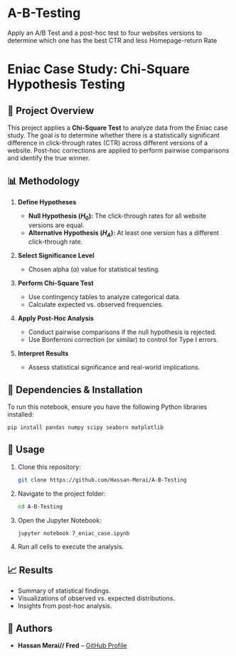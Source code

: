 # A-B-Testing
Apply an A/B Test and a post-hoc test to four websites versions to determine which one has the best CTR and less Homepage-return Rate
# Eniac Case Study: Chi-Square Hypothesis Testing

## 📌 Project Overview
This project applies a **Chi-Square Test** to analyze data from the Eniac case study. The goal is to determine whether there is a statistically significant difference in click-through rates (CTR) across different versions of a website. Post-hoc corrections are applied to perform pairwise comparisons and identify the true winner.

## 📊 Methodology
1. **Define Hypotheses**
   - **Null Hypothesis ($H_0$):** The click-through rates for all website versions are equal.
   - **Alternative Hypothesis ($H_A$):** At least one version has a different click-through rate.

2. **Select Significance Level**
   - Chosen alpha ($\alpha$) value for statistical testing.

3. **Perform Chi-Square Test**
   - Use contingency tables to analyze categorical data.
   - Calculate expected vs. observed frequencies.

4. **Apply Post-Hoc Analysis**
   - Conduct pairwise comparisons if the null hypothesis is rejected.
   - Use Bonferroni correction (or similar) to control for Type I errors.

5. **Interpret Results**
   - Assess statistical significance and real-world implications.

## 🔧 Dependencies & Installation
To run this notebook, ensure you have the following Python libraries installed:

```bash
pip install pandas numpy scipy seaborn matplotlib
```

## 🚀 Usage
1. Clone this repository:
   ```bash
   git clone https://github.com/Hassan-Merai/A-B-Testing
   ```
2. Navigate to the project folder:
   ```bash
   cd A-B-Testing
   ```
3. Open the Jupyter Notebook:
   ```bash
   jupyter notebook 7_eniac_case.ipynb
   ```
4. Run all cells to execute the analysis.

## 📈 Results
- Summary of statistical findings.
- Visualizations of observed vs. expected distributions.
- Insights from post-hoc analysis.

## 📝 Authors
- **Hassan Merai// Fred** – [GitHub Profile](https://github.com/Hassan-Merai)
